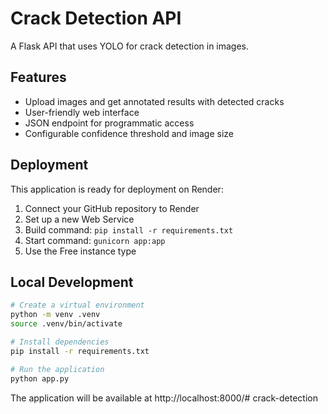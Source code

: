 # Crack Detection API

A Flask API that uses YOLO for crack detection in images.

## Features

- Upload images and get annotated results with detected cracks
- User-friendly web interface
- JSON endpoint for programmatic access
- Configurable confidence threshold and image size

## Deployment

This application is ready for deployment on Render:

1. Connect your GitHub repository to Render
2. Set up a new Web Service
3. Build command: `pip install -r requirements.txt`
4. Start command: `gunicorn app:app`
5. Use the Free instance type

## Local Development

```bash
# Create a virtual environment
python -m venv .venv
source .venv/bin/activate

# Install dependencies
pip install -r requirements.txt

# Run the application
python app.py
```

The application will be available at http://localhost:8000/# crack-detection
